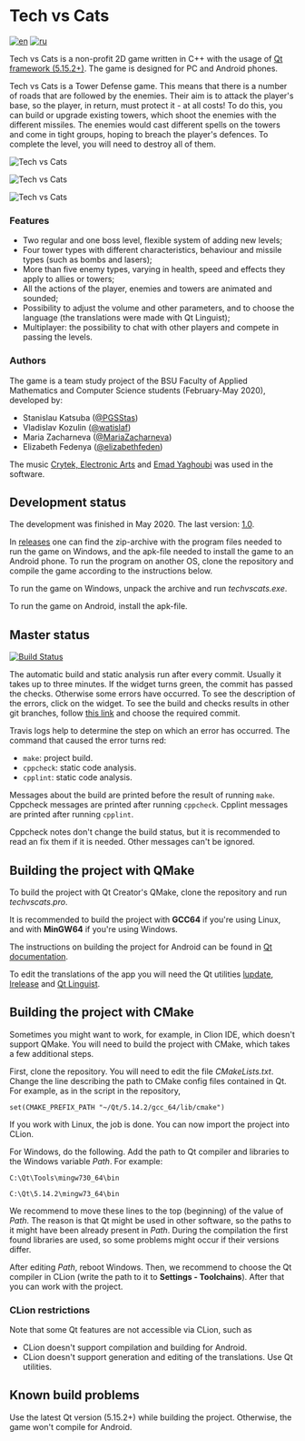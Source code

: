 # Tech vs Cats

[![en](https://img.shields.io/badge/lang-en-yellow.svg)](README.md)
[![ru](https://img.shields.io/badge/lang-ru-yellow.svg)](README.ru.md)

Tech vs Cats is a non-profit 2D game written in C++ with the usage of
[Qt framework (5.15.2+)](https://www.qt.io). The game is designed for PC and Android
phones.

Tech vs Cats is a Tower Defense game. This means that there is a number of roads
that are followed by the enemies. Their aim is to attack the player's base, so the player, 
in return, must protect it - at all costs! To do this, you can build or upgrade 
existing towers, which shoot the enemies with the different missiles. The enemies
would cast different spells on the towers and come in tight groups, hoping to breach
the player's defences. To complete the level, you will need to destroy all of them.

![Tech vs Cats](https://user-images.githubusercontent.com/50747082/82308029-e18fdf00-99c9-11ea-9d93-37e21cefe14e.jpg)

![Tech vs Cats](https://user-images.githubusercontent.com/50747082/82308024-dfc61b80-99c9-11ea-9a8d-86e3129171bd.jpg)

![Tech vs Cats](https://user-images.githubusercontent.com/50747082/82308025-e05eb200-99c9-11ea-9e92-ae4ce10affcb.jpg)

### Features

* Two regular and one boss level, flexible system of adding new levels;
* Four tower types with different characteristics, behaviour and missile types 
(such as bombs and lasers);
* More than five enemy types, varying in health, speed and effects they apply to
allies or towers;
* All the actions of the player, enemies and towers are animated and sounded;
* Possibility to adjust the volume and other parameters, and to choose the language
(the translations were made with Qt Linguist);
* Multiplayer: the possibility to chat with other players and compete in passing
the levels.

### Authors

The game is a team study project of the BSU Faculty of Applied Mathematics and Computer
Science students (February-May 2020), developed by: 
* Stanislau Katsuba ([@PGSStas](https://github.com/PGSStas))
* Vladislav Kozulin ([@watislaf](https://github.com/watislaf))
* Maria Zacharneva ([@MariaZacharneva](https://github.com/MariaZacharneva))
* Elizabeth Fedenya ([@elizabethfeden](https://github.com/elizabethfeden))

The music 
[Crytek, Electronic Arts](https://www.crytek.com) and
[Emad Yaghoubi](https://emadyaghoubi.com) was used in the software.


## Development status

The development was finished in May 2020. The last version: 
[1.0](https://github.com/PGSStas/techvscats/tree/v1.0.0).

In [releases](https://github.com/PGSStas/techvscats/releases/tag/v1.0.0) 
one can find the zip-archive with the program files needed to run the game on 
Windows, and the apk-file needed to install the game to an Android phone.
To run the program on another OS, clone the repository and compile the game 
according to the instructions below.

To run the game on Windows, unpack the archive and run *techvscats.exe*. 

To run the game on Android, install the apk-file.

## Master status

[![Build Status](https://travis-ci.com/PGSStas/techvscats.svg?token=CVB2tNy7bYfWKHbaNP1q&branch=master)](https://travis-ci.com/PGSStas/techvscats)

The automatic build and static analysis run after every commit. Usually it takes
up to three minutes. If the widget turns green, the commit has passed the checks.
Otherwise some errors have occurred. To see the description of the errors, click
on the widget. To see the build and checks results in other git branches, follow
[this link](https://travis-ci.com/github/PGSStas/techvscats/branches)
 and choose the required commit.

Travis logs help to determine the step on which an error has occurred. The command
that caused the error turns red:
* `make`: project build.
* `cppcheck`: static code analysis.
* `cpplint`: static code analysis.

Messages about the build are printed before the result of running `make`. Cppcheck 
messages are printed after running `cppcheck`. Cpplint messages are printed
after running `cpplint`. 

Cppcheck notes don't change the build status, but it is recommended to read an fix them
if it is needed. Other messages can't be ignored.

## Building the project with QMake

To build the project with Qt Creator's QMake, clone the repository and run *techvscats.pro*. 

It is recommended to build the project with **GCC64** if you're using Linux, and
with **MinGW64** if you're using Windows.

The instructions on building the project for Android can be found in
[Qt documentation](https://doc.qt.io/qt-5/android-getting-started.html).

To edit the translations of the app you will need the Qt utilities 
[lupdate](https://doc.qt.io/qt-5/linguist-manager.html#using-lupdate),
[lrelease](https://doc.qt.io/qt-5/linguist-manager.html#using-lrelease) and
[Qt Linguist](https://doc.qt.io/qt-5/qtlinguist-index.html).

## Building the project with CMake

Sometimes you might want to work, for example, in Clion IDE, which doesn't support
QMake. You will need to build the project with CMake, which takes a few additional
steps.

First, clone the repository. You will need to edit the file *CMakeLists.txt*.
Change the line describing the path to CMake config files contained in Qt.
For example, as in the script in the repository,

`set(CMAKE_PREFIX_PATH "~/Qt/5.14.2/gcc_64/lib/cmake")`

If you work with Linux, the job is done. You can now import the project into CLion.

For Windows, do the following. Add the path to Qt compiler and libraries to the
Windows variable *Path*. For example:

`C:\Qt\Tools\mingw730_64\bin`

`C:\Qt\5.14.2\mingw73_64\bin`

We recommend to move these lines to the top (beginning) of the value of *Path*.
The reason is that Qt might be used in other software, so the paths to it might
have been already present in *Path*. During the compilation the first found 
libraries are used, so some problems might occur if their versions differ.

After editing *Path*, reboot Windows. Then, we recommend to choose the Qt compiler 
in CLion (write the path to it to **Settings - Toolchains**). After that you can work
with the project.

### CLion restrictions

Note that some Qt features are not accessible via CLion, such as
* CLion doesn't support compilation and building for Android.
* CLion doesn't support generation and editing of the translations. Use Qt
utilities.

## Known build problems

Use the latest Qt version (5.15.2+) while building the project. Otherwise, the game
won't compile for Android.
